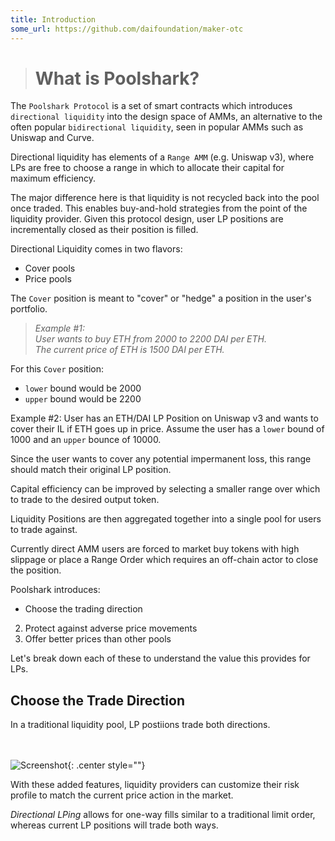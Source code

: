 ```yaml
---
title: Introduction
some_url: https://github.com/daifoundation/maker-otc
---
```

># **What is Poolshark?**

The `Poolshark Protocol` is a set of smart contracts which introduces `directional liquidity` into the design space of AMMs, an alternative to the often popular `bidirectional liquidity`, seen in popular AMMs such as Uniswap and Curve.

Directional liquidity has elements of a `Range AMM` (e.g. Uniswap v3), where LPs are free to choose a range in which to allocate their capital for maximum efficiency.

The major difference here is that liquidity is not recycled back into the pool once traded. This enables buy-and-hold strategies from the point of the liquidity provider. Given this protocol design, user LP positions are incrementally closed as their position is filled.

Directional Liquidity comes in two flavors:

- Cover pools
- Price pools

The `Cover` position is meant to "cover" or "hedge" a position in the user's portfolio.


> <em>Example #1:</em>
> </br>
> <em>User wants to buy ETH from 2000 to 2200 DAI per ETH.</em>
> </br>
> <em>The current price of ETH is 1500 DAI per ETH.</em>

For this `Cover` position:

* `lower` bound would be 2000
* `upper` bound would be 2200

Example #2: User has an ETH/DAI LP Position on Uniswap v3 and wants to cover their IL if ETH goes up in price.
            Assume the user has a `lower` bound of 1000 and an `upper` bounce of 10000.

Since the user wants to cover any potential impermanent loss, this range should match their original LP position.

Capital efficiency can be improved by selecting a smaller range over which to trade to the desired output token.



Liquidity Positions are then aggregated together into a single pool for users to trade against.

Currently direct AMM users are forced to market buy tokens with high slippage or place a Range Order which requires an off-chain actor to close the position.

Poolshark introduces:

* Choose the trading direction
2. Protect against adverse price movements
3. Offer better prices than other pools

Let's break down each of these to understand the value this provides for LPs.

## **Choose the Trade Direction**

In a traditional liquidity pool, LP postiions trade both directions.

<br/><br/>
![Screenshot](book_screenshot.png){: .center style=""}
<br/>

With these added features, liquidity providers can customize their risk profile to match the current price action in the market.

<em>Directional LPing</em> allows for one-way fills similar to a traditional limit order, whereas current LP positions will trade both ways.

<br/><br/>








